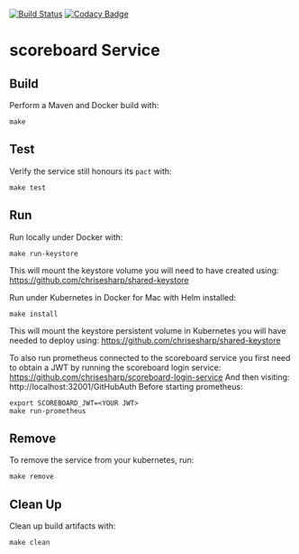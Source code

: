 [![Build Status](https://travis-ci.org/chrisesharp/scoreboard-service.svg?branch=master)](https://travis-ci.org/chrisesharp/scoreboard-service)
[![Codacy Badge](https://api.codacy.com/project/badge/Grade/81212ba902b34f80b54b806a1968e196)](https://www.codacy.com/app/chrisesharp/scoreboard-service?utm_source=github.com&amp;utm_medium=referral&amp;utm_content=chrisesharp/scoreboard-service&amp;utm_campaign=Badge_Grade)
# scoreboard Service

## Build

Perform a Maven and Docker build with:
```
make
```

## Test

Verify the service still honours its `pact` with:
```
make test
```

## Run

Run locally under Docker with:
```
make run-keystore
```
This will mount the keystore volume you will need to have created using:
https://github.com/chrisesharp/shared-keystore 

Run under Kubernetes in Docker for Mac with Helm installed:
```
make install
```
This will mount the keystore persistent volume in Kubernetes you will have 
needed to deploy using:
https://github.com/chrisesharp/shared-keystore 

To also run prometheus connected to the scoreboard service you first need to obtain a JWT by running the scoreboard login service:
https://github.com/chrisesharp/scoreboard-login-service
And then visiting:
http://localhost:32001/GitHubAuth
Before starting prometheus:

```
export SCOREBOARD_JWT=<YOUR JWT>
make run-prometheus
```

## Remove

To remove the service from your kubernetes, run:
```
make remove
```

## Clean Up

Clean up build artifacts with:
```
make clean
```

